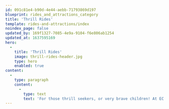 ```yaml
---
id: 091c81e4-b90d-4e44-aebb-71793869d197
blueprint: rides_and_attractions_category
title: 'Thrill Rides'
template: rides-and-attractions/index
noindex_page: false
updated_by: 169f1327-7085-4e9a-9104-f6e806ab1254
updated_at: 1637595169
hero:
  -
    title: 'Thrill Rides'
    image: thrill-rides-header.jpg
    type: hero
    enabled: true
content:
  -
    type: paragraph
    content:
      -
        type: text
        text: 'For those thrill seekers, or very brave children! At EC Events, we have hair raising thrill rides perfect to make an unforgettable event or special occasion. Standing at 118 feet, our SpeedBuzz ride uses 2 gondolas to propel riders into the air, browse our other thrill rides for hire.'
---
```

